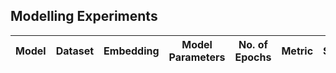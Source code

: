 ## Modelling Experiments

| Model | Dataset | Embedding | Model Parameters | No. of Epochs | Metric | Score | Inference Time |
| ------ |----------|-------------------|------------|-------------|-----------|------------|-----------|